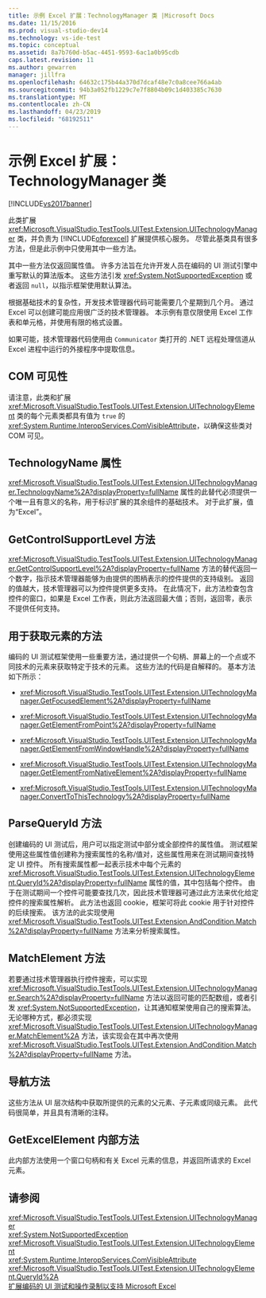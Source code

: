 ```yaml
---
title: 示例 Excel 扩展：TechnologyManager 类 |Microsoft Docs
ms.date: 11/15/2016
ms.prod: visual-studio-dev14
ms.technology: vs-ide-test
ms.topic: conceptual
ms.assetid: 8a7b760d-b5ac-4451-9593-6ac1a0b95cdb
caps.latest.revision: 11
ms.author: gewarren
manager: jillfra
ms.openlocfilehash: 64632c175b44a370d7dcaf48e7c0a8cee766a4ab
ms.sourcegitcommit: 94b3a052fb1229c7e7f8804b09c1d403385c7630
ms.translationtype: MT
ms.contentlocale: zh-CN
ms.lasthandoff: 04/23/2019
ms.locfileid: "68192511"
---
```

# <a name="sample-excel-extension-technologymanager-class"></a>示例 Excel 扩展：TechnologyManager 类
[!INCLUDE[vs2017banner](../includes/vs2017banner.md)]

此类扩展 <xref:Microsoft.VisualStudio.TestTools.UITest.Extension.UITechnologyManager> 类，并负责为 [!INCLUDE[ofprexcel](../includes/ofprexcel-md.md)] 扩展提供核心服务。 尽管此基类具有很多方法，但是此示例中只使用其中一些方法。  
  
 其中一些方法仅返回属性值。 许多方法旨在允许开发人员在编码的 UI 测试引擎中重写默认的算法版本。 这些方法引发 <xref:System.NotSupportedException> 或者返回 `null`，以指示框架使用默认算法。  
  
 根据基础技术的复杂性，开发技术管理器代码可能需要几个星期到几个月。 通过 Excel 可以创建可能应用很广泛的技术管理器。 本示例有意仅限使用 Excel 工作表和单元格，并使用有限的格式设置。  
  
 如果可能，技术管理器代码使用由 `Communicator` 类打开的 .NET 远程处理信道从 Excel 进程中运行的外接程序中提取信息。  
  
## <a name="com-visibility"></a>COM 可见性  
 请注意，此类和扩展 <xref:Microsoft.VisualStudio.TestTools.UITest.Extension.UITechnologyElement> 类的每个元素类都具有值为 `true` 的 <xref:System.Runtime.InteropServices.ComVisibleAttribute>，以确保这些类对 COM 可见。  
  
## <a name="technologyname-property"></a>TechnologyName 属性  
 <xref:Microsoft.VisualStudio.TestTools.UITest.Extension.UITechnologyManager.TechnologyName%2A?displayProperty=fullName> 属性的此替代必须提供一个唯一且有意义的名称，用于标识扩展的其余组件的基础技术。 对于此扩展，值为“Excel”。  
  
## <a name="getcontrolsupportlevel-method"></a>GetControlSupportLevel 方法  
 <xref:Microsoft.VisualStudio.TestTools.UITest.Extension.UITechnologyManager.GetControlSupportLevel%2A?displayProperty=fullName> 方法的替代返回一个数字，指示技术管理器能够为由提供的图柄表示的控件提供的支持级别。 返回的值越大，技术管理器可以为控件提供更多支持。 在此情况下，此方法检查包含控件的窗口，如果是 Excel 工作表，则此方法返回最大值；否则，返回零，表示不提供任何支持。  
  
## <a name="methods-to-get-an-element"></a>用于获取元素的方法  
 编码的 UI 测试框架使用一些重要方法，通过提供一个句柄、屏幕上的一个点或不同技术的元素来获取特定于技术的元素。 这些方法的代码是自解释的。 基本方法如下所示：  
  
- <xref:Microsoft.VisualStudio.TestTools.UITest.Extension.UITechnologyManager.GetFocusedElement%2A?displayProperty=fullName>  
  
- <xref:Microsoft.VisualStudio.TestTools.UITest.Extension.UITechnologyManager.GetElementFromPoint%2A?displayProperty=fullName>  
  
- <xref:Microsoft.VisualStudio.TestTools.UITest.Extension.UITechnologyManager.GetElementFromWindowHandle%2A?displayProperty=fullName>  
  
- <xref:Microsoft.VisualStudio.TestTools.UITest.Extension.UITechnologyManager.GetElementFromNativeElement%2A?displayProperty=fullName>  
  
- <xref:Microsoft.VisualStudio.TestTools.UITest.Extension.UITechnologyManager.ConvertToThisTechnology%2A?displayProperty=fullName>  
  
## <a name="parsequeryid-method"></a>ParseQueryId 方法  
 创建编码的 UI 测试后，用户可以指定测试中部分或全部控件的属性值。 测试框架使用这些属性值创建称为搜索属性的名称/值对，这些属性用来在测试期间查找特定 UI 控件。 所有搜索属性都一起表示技术中每个元素的 <xref:Microsoft.VisualStudio.TestTools.UITest.Extension.UITechnologyElement.QueryId%2A?displayProperty=fullName> 属性的值，其中包括每个控件。 由于在测试期间一个控件可能要查找几次，因此技术管理器可通过此方法来优化给定控件的搜索属性解析。 此方法也返回 cookie，框架可将此 cookie 用于针对控件的后续搜索。 该方法的此实现使用 <xref:Microsoft.VisualStudio.TestTools.UITest.Extension.AndCondition.Match%2A?displayProperty=fullName> 方法来分析搜索属性。  
  
## <a name="matchelement-method"></a>MatchElement 方法  
 若要通过技术管理器执行控件搜索，可以实现 <xref:Microsoft.VisualStudio.TestTools.UITest.Extension.UITechnologyManager.Search%2A?displayProperty=fullName> 方法以返回可能的匹配数组，或者引发 <xref:System.NotSupportedException>，让其通知框架使用自己的搜索算法。 无论哪种方式，都必须实现 <xref:Microsoft.VisualStudio.TestTools.UITest.Extension.UITechnologyManager.MatchElement%2A> 方法，该实现会在其中再次使用 <xref:Microsoft.VisualStudio.TestTools.UITest.Extension.AndCondition.Match%2A?displayProperty=fullName> 方法。  
  
## <a name="navigation-methods"></a>导航方法  
 这些方法从 UI 层次结构中获取所提供的元素的父元素、子元素或同级元素。 此代码很简单，并且具有清晰的注释。  
  
## <a name="getexcelelement-internal-method"></a>GetExcelElement 内部方法  
 此内部方法使用一个窗口句柄和有关 Excel 元素的信息，并返回所请求的 Excel 元素。  
  
## <a name="see-also"></a>请参阅  
 <xref:Microsoft.VisualStudio.TestTools.UITest.Extension.UITechnologyManager>   
 <xref:System.NotSupportedException>   
 <xref:Microsoft.VisualStudio.TestTools.UITest.Extension.UITechnologyElement>   
 <xref:System.Runtime.InteropServices.ComVisibleAttribute>   
 <xref:Microsoft.VisualStudio.TestTools.UITest.Extension.UITechnologyElement.QueryId%2A>   
 [扩展编码的 UI 测试和操作录制以支持 Microsoft Excel](../test/extending-coded-ui-tests-and-action-recordings-to-support-microsoft-excel.md)
